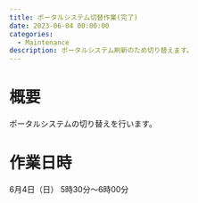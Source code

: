 ```yaml
---
title: ポータルシステム切替作業(完了)
date: 2023-06-04 00:00:00
categories:
  - Maintenance
description: ポータルシステム刷新のため切り替えます。
---
```


# 概要
ポータルシステムの切り替えを行います。

# 作業日時
6月4日（日） 5時30分〜6時00分

<!-- 
## h2 タイトル

### h3 タイトル

#### h4 タイトル

**大文字テキスト**

_斜体テキスト_

テキストテキストテキストテキストテキストテキストテキストテキストテキストテキストテキストテキストテキストテキストテキストテキストテキストテキストテキスト

- リスト 1
- リスト 2
- リスト 3

1. 連番リスト 1
2. 連番リスト 2
3. 連番リスト 3

[リンクテキスト](https://hogehogehoge.com/)

| テーブル項目 1 | テーブル項目 2 | テーブル項目 3 |
| -------------- | -------------- | -------------- |
| テーブル内容 1 | テーブル内容 2 | テーブル内容 3 | -->
